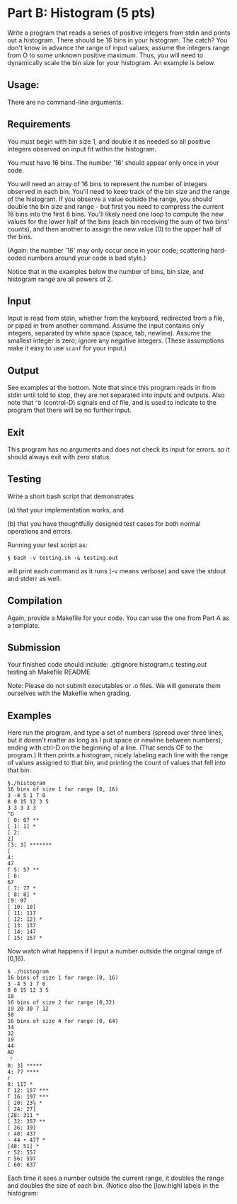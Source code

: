 # Part B: Histogram (5 pts)

Write a program that reads a series of positive integers from stdin and prints
out a histogram. There should be 16 bins in your histogram. The catch? You
don't know in advance the range of input values; assume the integers range
from O to some unknown positive maximum. Thus, you will need to dynamically
scale the bin size for your histogram. An example is below.

## Usage:
There are no command-line arguments.

## Requirements

You must begin with bin size 1, and double it as needed so all positive integers
observed on input fit within the histogram.

You must have 16 bins. The number '16' should appear only once in your code.

You will need an array of 16 bins to represent the number of integers observed
in each bin. You'll need to keep track of the bin size and the range of the
histogram. If you observe a value outside the range, you should double the bin
size and range - but first you need to compress the current 16 bins into the
first 8 bins. You'll likely need one loop to compute the new values for the
lower half of the bins (each bin receiving the sum of two bins' counts), and
then another to assign the new value (0) to the upper half of the bins.

(Again: the number '16' may only occur once in your code; scattering hard-coded
numbers around your code is bad style.)

Notice that in the examples below the number of bins, bin size, and histogram
range are all powers of 2.

## Input

Input is read from stdin, whether from the keyboard, redirected from a file, or
piped in from another command. Assume the input contains only integers,
separated by white space (space, tab, newline). Assume the smallest integer is
zero; ignore any negative integers. (These assumptions make it easy to use
`scanf` for your input.)

## Output

See examples at the bottom. Note that since this program reads in from stdin
until told to stop, they are not separated into inputs and outputs. Also note
that `^D` (control-D) signals end of file, and is used to indicate to the
program that there will be no further input.

## Exit
This program has no arguments and does not check its input for errors. so it
should always exit with zero status.

## Testing
Write a short bash script that demonstrates

(a) that your implementation works, and

(b) that you have thoughtfully designed test cases for both normal
operations and errors.

Running your test script as:
```
§ bash -v testing.sh ›& testing.out
```

will print each command as it runs (-v means verbose) and save the stdout and
stderr as well.

## Compilation

Again, provide a Makefile for your code. You can use the one from Part A as a
template.

## Submission

Your finished code should include:
  .gitignore
  histogram.c
  testing.out
  testing.sh
  Makefile
  README

Note: Please do not submit executables or .o files. We will generate them
ourselves with the Makefile when grading.

## Examples

Here run the program, and type a set of numbers (spread over three lines, but
it doesn't matter as long as I put space or newline between numbers), ending
with ctrI-D on the beginning of a line. (That sends OF to the program.) It then
prints a histogram, nicely labeling each line with the range of values assigned
to that bin, and printing the count of values that fell into that bin.

```
§./histogram
16 bins of size 1 for range [0, 16)
3 -4 5 1 7 0
8 0 15 12 3 5
3 3 3 3 3
^D
[ 0: 07 **
[ 1: 1] *
[ 2:
2]
[3: 3] *******
[
4:
47
Г 5: 57 **
[ 6:
67
[ 7: 77 *
[ 8: 8] *
[9: 97
[ 10: 10]
[ 11: 117
[ 12: 12] *
[ 13: 137
[ 14: 147
[ 15: 157 *
```

Now watch what happens if I input a number outside the original range of [0,16).

```
$ ./histogram
16 bins of size 1 for range [0, 16)
3 -4 5 1 7 0
8 0 15 12 3 5
18
16 bins of size 2 for range [0,32)
19 20 30 7 12
50
16 bins of size 4 for range [0, 64)
34
32
19
44
AD
「
0: 3] *****
4: 77 ****
г
8: 117 *
Г 12: 157 ***
Г 16: 197 ***
[ 20: 23⅞ *
[ 24: 27]
[28: 311 *
[ 32: 357 **
[ 36: 39]
г 40: 437
~ 44 • 477 *
[48: 51] *
г 52: 557
г 56: 597
[ 60: 637
```

Each time it sees a number outside the current range, it doubles the range and
doubles the size of each bin. (Notice also the [low:highl labels in the histogram:
